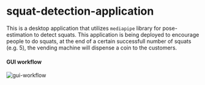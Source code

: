 # squat-detection-application

This is a desktop application that utilizes `mediapipe` library for pose-estimation to detect squats. This application is being deployed to encourage people to do squats, at the end of a certain successfull number of squats (e.g. 5), the vending machine will dispense a coin to the customers. 


#### GUI workflow
![gui-workflow](https://github.com/arrafi-musabbir/squat-detection-application/blob/main/gui-workflow.gif)
